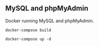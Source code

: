 ## MySQL and phpMyAdmin

Docker running MySQL and phpMyAdmin.

```
docker-compose build
```

```
docker-compose up -d
```